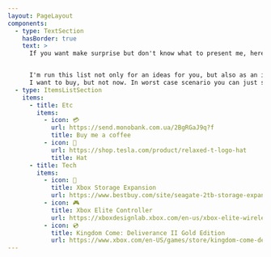 ```yaml
---
layout: PageLayout
components:
  - type: TextSection
    hasBorder: true
    text: >
      If you want make surprise but don't know what to present me, here are some ideas to help you 😊


      I'm run this list not only for an ideas for you, but also as an ideas for me - for the things which
      I want to buy, but not now. In worst case scenario you can just send me some beer in non-liquid state 💳
  - type: ItemsListSection
    items:
      - title: Etc
        items:
          - icon: 💳
            url: https://send.monobank.com.ua/2BgRGaJ9q?f
            title: Buy me a coffee
          - icon: 🧢
            url: https://shop.tesla.com/product/relaxed-t-logo-hat
            title: Hat
      - title: Tech
        items:
          - icon: 💾
            title: Xbox Storage Expansion
            url: https://www.bestbuy.com/site/seagate-2tb-storage-expansion-card-for-xbox-series-xs-internal-nvme-ssd-black/6477864.p
          - icon: 🎮
            title: Xbox Elite Controller
            url: https://xboxdesignlab.xbox.com/en-us/xbox-elite-wireless-controller-series-2?recipeId=NYV98E3R
          - icon: 💿
            title: Kingdom Come: Deliverance II Gold Edition
            url: https://www.xbox.com/en-US/games/store/kingdom-come-deliverance-ii-gold-edition/9PBHX1S4DGZ4
---
```


